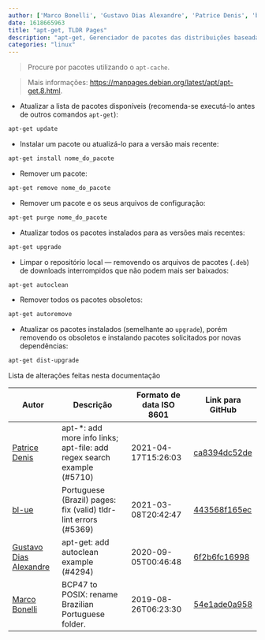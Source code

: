 ```yaml
---
author: ['Marco Bonelli', 'Gustavo Dias Alexandre', 'Patrice Denis', 'bl-ue']
date: 1618665963
title: "apt-get, TLDR Pages"
description: "apt-get, Gerenciador de pacotes das distribuições baseadas em Debian."
categories: "linux"
---
```

> Procure por pacotes utilizando o `apt-cache`.

> Mais informações: <https://manpages.debian.org/latest/apt/apt-get.8.html>.

- Atualizar a lista de pacotes disponíveis (recomenda-se executá-lo antes de outros comandos `apt-get`):

```bash
apt-get update
```

- Instalar um pacote ou atualizá-lo para a versão mais recente:

```bash
apt-get install nome_do_pacote
```

- Remover um pacote:

```bash
apt-get remove nome_do_pacote
```

- Remover um pacote e os seus arquivos de configuração:

```bash
apt-get purge nome_do_pacote
```

- Atualizar todos os pacotes instalados para as versões mais recentes:

```bash
apt-get upgrade
```

- Limpar o repositório local — removendo os arquivos de pacotes (`.deb`) de downloads interrompidos que não podem mais ser baixados:

```bash
apt-get autoclean
```

- Remover todos os pacotes obsoletos:

```bash
apt-get autoremove
```

- Atualizar os pacotes instalados (semelhante ao `upgrade`), porém removendo os obsoletos e instalando pacotes solicitados por novas dependências:

```bash
apt-get dist-upgrade
```
Lista de alterações feitas nesta documentação


Autor | Descrição | Formato de data ISO 8601 | Link para GitHub
------|-----|-----|-----
[Patrice Denis](mailto:patrice.denis@gmail.com) | apt-*: add more info links; apt-file: add regex search example (#5710) | 2021-04-17T15:26:03 | [ca8394dc52de](https://github.com/tldr-pages/tldr/commit/ca8394dc52def4e55971ce4049b20fa8839f464d)
[bl-ue](mailto:54780737+bl-ue@users.noreply.github.com) | Portuguese (Brazil) pages: fix (valid) tldr-lint errors (#5369) | 2021-03-08T20:42:47 | [443568f165ec](https://github.com/tldr-pages/tldr/commit/443568f165eccbfa2521da66158f07e4e9d3bd7a)
[Gustavo Dias Alexandre](mailto:gfdiasa@gmail.com) | apt-get: add autoclean example (#4294) | 2020-09-05T00:46:48 | [6f2b6fc16998](https://github.com/tldr-pages/tldr/commit/6f2b6fc169988e36417f3674c3cf6b079dc2d656)
[Marco Bonelli](mailto:marco@mebeim.net) | BCP47 to POSIX: rename Brazilian Portuguese folder. | 2019-08-26T06:23:30 | [54e1ade0a958](https://github.com/tldr-pages/tldr/commit/54e1ade0a958f3a08d9ed60f32b66188d0ecfb63)


